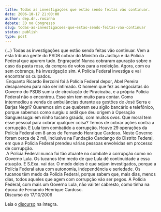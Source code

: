 ```yaml
---
title: Todas as investigações que estão sendo feitas vão continuar.
date: 2006-10-17 21:00:00
author: dep.dr..rosinha
debate: JD no Congresso
slug: todas-as-investigacoes-que-estao-sendo-feitas-vao-continuar
status: publish 
type: post
---
```


(...) Todas as investigações que estão sendo feitas vão continuar. Vem a esta tribuna gente do PSDB cobrar do Ministro da Justiça e da Polícia Federal que apurem tudo. Engraçado! Nunca cobraram apuração sobre o caso da pasta rosa, da compra de votos para a reeleição. Agora, com ou sem cobrança, há investigação sim. A Polícia Federal investiga e vai encontrar os culpados.   
 Enquanto Ricardo Berzoini foi à Polícia Federal depor, Abel Pereira desapareceu para não ser intimado. O homem que fez as negociatas do Governo do PSDB sumiu de circulação de Piracicaba, e a própria Polícia Federal não o encontrou. Esse sim tem muito para contar. Como intermediou a venda de ambulâncias durante as gestões de José Serra e Barjas Negri? Queremos sim que quebrem seu sigilo bancário e telefônico, porque sabemos como surgiu o ardil que deu origem à Operação Sanguessuga: em ninho tucano graúdo, com muitos ovos. Que moral tem esse pessoal para cobrar qualquer coisa? Temos de cobrar ações contra a corrupção. E Lula tem combatido a corrupção. Houve 29 operações da Polícia Federal em 8 anos de Fernando Henrique Cardoso. Neste Governo foram cerca de 2 mil, inclusive na Fundação Candango do Distrito Federal, em que a Polícia Federal prendeu várias pessoas envolvidas em processo de corrupção.  
 A Polícia Federal nunca foi tão atuante no combate à corrupção como no Governo Lula. Os tucanos têm medo de que Lula dê continuidade a essa atuação. E S.Exa. vai dar. O medo deles é que sejam investigados, porque a Polícia Federal atua com autonomia, independência e seriedade. Os tucanos têm medo da Polícia Federal, porque sabem que, mais dias, menos dias, todos aqueles que agem com corrupção vão ser pegos. A Polícia Federal, com mais um Governo Lula, não vai ter cabresto, como tinha na época de Fernando Henrique Cardoso.   
Discurso do 17/10/2006  
  
Leia o [discurso](http://www.camara.gov.br/internet/plenario/notas/ordinari/v171006.pdf) na íntegra.  

